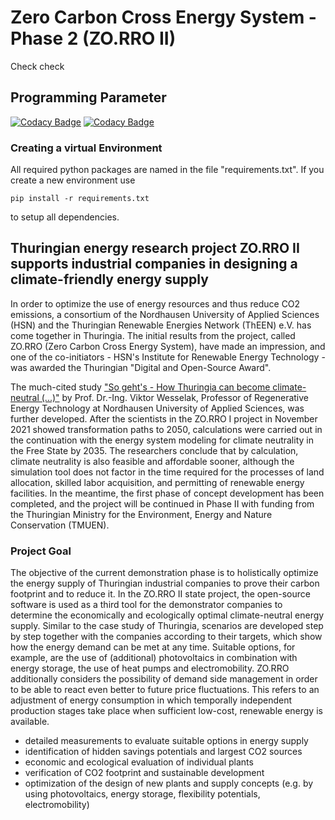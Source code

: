 # Zero Carbon Cross Energy System - Phase 2 (ZO.RRO II)

Check check

## Programming Parameter
[![Codacy Badge](https://app.codacy.com/project/badge/Grade/6ea8d776d6a849a6a2dbfec3f16506a8)](https://app.codacy.com/gh/in-RET/ZO.RRO2/dashboard?utm_source=gh&utm_medium=referral&utm_content=&utm_campaign=Badge_grade)
[![Codacy Badge](https://app.codacy.com/project/badge/Coverage/6ea8d776d6a849a6a2dbfec3f16506a8)](https://app.codacy.com/gh/in-RET/ZO.RRO2/dashboard?utm_source=gh&utm_medium=referral&utm_content=&utm_campaign=Badge_coverage)

### Creating a virtual Environment
All required python packages are named in the file "requirements.txt". 
If you create a new environment use
```
pip install -r requirements.txt
```
to setup all dependencies.

## Thuringian energy research project ZO.RRO II supports industrial companies in designing a climate-friendly energy supply

In order to optimize the use of energy resources and thus reduce CO2 emissions, a consortium of the Nordhausen University of Applied Sciences (HSN) and the Thuringian Renewable Energies Network (ThEEN) e.V. has come together in Thuringia.
The initial results from the project, called ZO.RRO (Zero Carbon Cross Energy System), have made an impression, and one of the co-initiators - HSN's Institute for Renewable Energy Technology - was awarded the Thuringian "Digital and Open-Source Award".

The much-cited study ["So geht's - How Thuringia can become climate-neutral (...)"](https://umwelt.thueringen.de/fileadmin/user_upload/So_gehts_Buchblock_Druck.pdf) by Prof. Dr.-Ing. Viktor Wesselak, Professor of Regenerative Energy Technology at Nordhausen University of Applied Sciences, was further developed.
After the scientists in the ZO.RRO I project in November 2021 showed transformation paths to 2050, calculations were carried out in the continuation with the energy system modeling for climate neutrality in the Free State by 2035.
The researchers conclude that by calculation, climate neutrality is also feasible and affordable sooner, although the simulation tool does not factor in the time required for the processes of land allocation, skilled labor acquisition, and permitting of renewable energy facilities.
In the meantime, the first phase of concept development has been completed, and the project will be continued in Phase II with funding from the Thuringian Ministry for the Environment, Energy and Nature Conservation (TMUEN).

### Project Goal

The objective of the current demonstration phase is to holistically optimize the energy supply of Thuringian industrial companies to prove their carbon footprint and to reduce it.
In the ZO.RRO II state project, the open-source software is used as a third tool for the demonstrator companies to determine the economically and ecologically optimal climate-neutral energy supply.
Similar to the case study of Thuringia, scenarios are developed step by step together with the companies according to their targets, which show how the energy demand can be met at any time.
Suitable options, for example, are the use of (additional) photovoltaics in combination with energy storage, the use of heat pumps and electromobility.
ZO.RRO additionally considers the possibility of demand side management in order to be able to react even better to future price fluctuations.
This refers to an adjustment of energy consumption in which temporally independent production stages take place when sufficient low-cost, renewable energy is available.

* detailed measurements to evaluate suitable options in energy supply
* identification of hidden savings potentials and largest CO2 sources
* economic and ecological evaluation of individual plants
* verification of CO2 footprint and sustainable development
* optimization of the design of new plants and supply concepts (e.g. by using photovoltaics, energy storage, flexibility potentials, electromobility)
